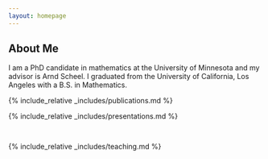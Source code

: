 ```yaml
---
layout: homepage
---
```


## About Me

I am a PhD candidate in mathematics at the University of Minnesota and my advisor is Arnd Scheel. I graduated from the University of California, Los Angeles with a B.S. in Mathematics.

<!--## Research Interests

- **Computer Vision:** image recognition, image generation, video captioning
- **Machine Learning:** meta-learning, incremental learning, transfer learning

## News

- **[Feb. 2020]** Our paper about incremental learning is accepted to CVPR 2020.
- **[Feb. 2020]** We will host the ACM Multimedia Asia 2020 conference in Singapore!
- **[Sept. 2019]** Our paper about few-shot learning is accepted to NeurIPS 2019.
- **[Mar. 2019]** Our paper about few-shot learning is accepted to CVPR 2019.
-->
{% include_relative _includes/publications.md %}

{% include_relative _includes/presentations.md %}

<p style="font-size:10px;line-height:1.5;"><br/></p>

{% include_relative _includes/teaching.md %}

<!--{% include_relative _includes/services.md %}-->
